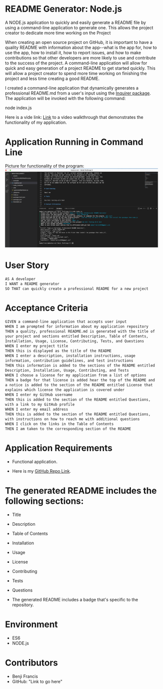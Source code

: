 # README Generator: Node.js

A NODE.js application to quickly and easily generate a README file by using a command-line application to generate one. This allows the project creator to dedicate more time working on the Project

When creating an open source project on GitHub, it is important to have a quality README with information about the app--what is the app for, how to use the app, how to install it, how to report issues, and how to make contributions so that other developers are more likely to use and contribute to the success of the project. A command-line application will allow for quick and easy generation of a project README to get started quickly. This will allow a project creator to spend more time working on finishing the project and less time creating a good README.

I created a command-line application that dynamically generates a professional README.md from a user's input using the [Inquirer package](https://www.npmjs.com/package/inquirer). The application will be invoked with the following command:

node index.js

Here is a vide link: <a href="Add a video Gmail link here" target="_blank">Link</a> to a video walkthrough that demonstrates the functionality of my application.

# Application Running in Command Line

Picture for functionality of the program:
![README](assets/FunctionalityReadme.png)

# User Story

```
AS A developer
I WANT a README generator
SO THAT can quickly create a professional README for a new project
```

# Acceptance Criteria

```
GIVEN a command-line application that accepts user input
WHEN I am prompted for information about my application repository
THEN a quality, professional README.md is generated with the title of your project and sections entitled Description, Table of Contents, Installation, Usage, License, Contributing, Tests, and Questions
WHEN I enter my project title
THEN this is displayed as the title of the README
WHEN I enter a description, installation instructions, usage information, contribution guidelines, and test instructions
THEN this information is added to the sections of the README entitled Description, Installation, Usage, Contributing, and Tests
WHEN I choose a license for my application from a list of options
THEN a badge for that license is added hear the top of the README and a notice is added to the section of the README entitled License that explains which license the application is covered under
WHEN I enter my GitHub username
THEN this is added to the section of the README entitled Questions, with a link to my GitHub profile
WHEN I enter my email address
THEN this is added to the section of the README entitled Questions, with instructions on how to reach me with additional questions
WHEN I click on the links in the Table of Contents
THEN I am taken to the corresponding section of the README
```

# Application Requirements

- Functional application.

- Here is my <a href="" target="_blank">GitHub Repo Link</a>.

# The generated README includes the following sections:

- Title
- Description
- Table of Contents
- Installation
- Usage
- License
- Contributing
- Tests
- Questions

- The generated README includes a badge that's specific to the repository.

# Environment

- ES6
- NODE.js

# Contributors

- Benji Francis
- GitHub: "Link to go here"

